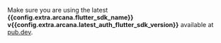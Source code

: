   Make sure you are using the latest **{{config.extra.arcana.flutter_sdk_name}} v{{config.extra.arcana.latest_auth_flutter_sdk_version}}** available at [pub.dev](https://pub.dev/packages/arcana_auth_flutter).